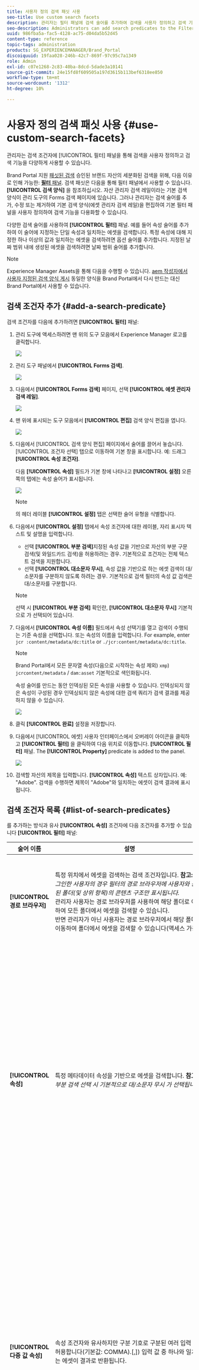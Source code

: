```yaml
---
title: 사용자 정의 검색 패싯 사용
seo-title: Use custom search facets
description: 관리자는 필터 패널에 검색 술어를 추가하여 검색을 사용자 정의하고 검색 기능을 다용도로 만들 수 있습니다.
seo-description: Administrators can add search predicates to the Filters panel to customize search and make the search functionality versatile.
uuid: 986fba5a-fac5-4128-ac75-d04da5b52d45
content-type: reference
topic-tags: administration
products: SG_EXPERIENCEMANAGER/Brand_Portal
discoiquuid: 19faa028-246b-42c7-869f-97c95c7a1349
role: Admin
exl-id: c07e1268-2c83-40ba-8dcd-5dade3a10141
source-git-commit: 24e15fd8f609505a197d3615b113bef6318ee850
workflow-type: tm+mt
source-wordcount: '1312'
ht-degree: 10%

---
```


# 사용자 정의 검색 패싯 사용 {#use-custom-search-facets}

관리자는 검색 조건자에 [!UICONTROL 필터] 패널을 통해 검색을 사용자 정의하고 검색 기능을 다양하게 사용할 수 있습니다.

Brand Portal 지원 [패싯된 검색](../using/brand-portal-searching.md#search-using-facets-in-filters-panel) 승인된 브랜드 자산의 세분화된 검색을 위해, 다음 이유로 인해 가능한: [**필터** 패널](../using/brand-portal-searching.md#search-using-facets-in-filters-panel). 검색 패싯은 다음을 통해 필터 패널에서 사용할 수 있습니다. **[!UICONTROL 검색 양식]** 을 참조하십시오. 자산 관리자 검색 레일이라는 기본 검색 양식이 관리 도구의 Forms 검색 페이지에 있습니다. 그러나 관리자는 검색 술어를 추가, 수정 또는 제거하여 기본 검색 양식(에셋 관리자 검색 레일)을 편집하여 기본 필터 패널을 사용자 정의하여 검색 기능을 다용화할 수 있습니다.

다양한 검색 술어를 사용하여 **[!UICONTROL 필터]** 패널. 예를 들어 속성 술어를 추가하여 이 술어에 지정하는 단일 속성과 일치하는 에셋을 검색합니다. 특정 속성에 대해 지정한 하나 이상의 값과 일치하는 에셋을 검색하려면 옵션 술어를 추가합니다. 지정된 날짜 범위 내에 생성된 에셋을 검색하려면 날짜 범위 술어를 추가합니다.

>[!NOTE]
>
>Experience Manager Assets을 통해 다음을 수행할 수 있습니다. [aem 작성자에서 사용자 지정된 검색 양식 게시](../using/publish-schema-search-facets-presets.md#publish-search-facets-to-brand-portal) 동일한 양식을 Brand Portal에서 다시 만드는 대신 Brand Portal에서 사용할 수 있습니다.

## 검색 조건자 추가 {#add-a-search-predicate}

검색 조건자를 다음에 추가하려면 **[!UICONTROL 필터]** 패널:

1. 관리 도구에 액세스하려면 맨 위의 도구 모음에서 Experience Manager 로고를 클릭합니다.

   ![](assets/aemlogo.png)

1. 관리 도구 패널에서 **[!UICONTROL Forms 검색]**.

   ![](assets/navigation-panel-1.png)

1. 다음에서 **[!UICONTROL Forms 검색]** 페이지, 선택 **[!UICONTROL 에셋 관리자 검색 레일]**.

   ![](assets/search-forms-page.png)

1. 맨 위에 표시되는 도구 모음에서 **[!UICONTROL 편집]** 검색 양식 편집을 엽니다.

   ![](assets/edit-search-form-1.png)

1. 다음에서 [!UICONTROL 검색 양식 편집] 페이지에서 술어를 끌어서 놓습니다. [!UICONTROL 조건자 선택] 탭으로 이동하여 기본 창을 표시합니다. 예: 드래그 **[!UICONTROL 속성 조건자]**.

   다음 **[!UICONTROL 속성]** 필드가 기본 창에 나타나고 **[!UICONTROL 설정]** 오른쪽의 탭에는 속성 술어가 표시됩니다.

   ![](assets/partial-prop-predicate.png)

   >[!NOTE]
   >
   >의 헤더 레이블 **[!UICONTROL 설정]** 탭은 선택한 술어 유형을 식별합니다.

1. 다음에서 **[!UICONTROL 설정]** 탭에서 속성 조건자에 대한 레이블, 자리 표시자 텍스트 및 설명을 입력합니다.

   * 선택 **[!UICONTROL 부분 검색]**&#x200B;지정된 속성 값을 기반으로 자산의 부분 구문 검색(및 와일드카드 검색)을 허용하려는 경우. 기본적으로 조건자는 전체 텍스트 검색을 지원합니다.
   * 선택 **[!UICONTROL 대소문자 무시]**, 속성 값을 기반으로 하는 에셋 검색이 대/소문자를 구분하지 않도록 하려는 경우. 기본적으로 검색 필터의 속성 값 검색은 대/소문자를 구분합니다.

   >[!NOTE]
   >
   >선택 시 **[!UICONTROL 부분 검색]** 확인란, **[!UICONTROL 대소문자 무시]** 기본적으로 가 선택되어 있습니다.

1. 다음에서 **[!UICONTROL 속성 이름]** 필드에서 속성 선택기를 열고 검색이 수행되는 기준 속성을 선택합니다. 또는 속성의 이름을 입력합니다. For example, enter `jcr :content/metadata/dc:title` or `./jcr:content/metadata/dc:title`.

   >[!NOTE]
   >
   >Brand Portal에서 모든 문자열 속성(다음으로 시작하는 속성 제외) `xmp`) `jcrcontent/metadata` / `dam:asset` 기본적으로 색인화됩니다.
   >
   >속성 술어를 만드는 동안 인덱싱된 모든 속성을 사용할 수 있습니다. 인덱싱되지 않은 속성이 구성된 경우 인덱싱되지 않은 속성에 대한 검색 쿼리가 검색 결과를 제공하지 않을 수 있습니다.

   ![](assets/title-prop.png)

1. 클릭 **[!UICONTROL 완료]** 설정을 저장합니다.
1. 다음에서 [!UICONTROL 에셋] 사용자 인터페이스에서 오버레이 아이콘을 클릭하고 **[!UICONTROL 필터]** 을 클릭하여 다음 위치로 이동합니다. **[!UICONTROL 필터]** 패널. The **[!UICONTROL Property]** predicate is added to the panel.

   ![](assets/property-filter-panel.png)

1. 검색할 자산의 제목을 입력합니다. **[!UICONTROL 속성]** 텍스트 상자입니다. 예: &quot;Adobe&quot;. 검색을 수행하면 제목이 &quot;Adobe&quot;와 일치하는 에셋이 검색 결과에 표시됩니다.

## 검색 조건자 목록 {#list-of-search-predicates}

를 추가하는 방식과 유사 **[!UICONTROL 속성]** 조건자에 다음 조건자를 추가할 수 있습니다 **[!UICONTROL 필터]** 패널:

| **술어 이름** | **설명** | **속성** |
|-------|-------|----------|
| **[!UICONTROL 경로 브라우저]** | 특정 위치에서 에셋을 검색하는 검색 조건자입니다. **참고:** *로그인한 사용자의 경우 필터의 경로 브라우저에 사용자와 공유된 폴더(및 상위 항목)의 콘텐츠 구조만 표시됩니다.* <br> 관리자 사용자는 경로 브라우저를 사용하여 해당 폴더로 이동하여 모든 폴더에서 에셋을 검색할 수 있습니다. <br> 반면 관리자가 아닌 사용자는 경로 브라우저에서 해당 폴더로 이동하여 폴더에서 에셋을 검색할 수 있습니다(액세스 가능). | <ul><li>필드 레이블</li><li>경로</li><li>설명</li></ul> |
| **[!UICONTROL 속성]** | 특정 메타데이터 속성을 기반으로 에셋을 검색합니다. **참고:** *부분 검색 선택 시 기본적으로 대/소문자 무시 가 선택됩니다*. | <ul><li>필드 레이블</li><li>자리 표시자</li><li>속성 이름</li><li>부분 검색</li><li>대소문자 구분 안 함</li><li> 설명</li></ul> |
| **[!UICONTROL 다중 값 속성]** | 속성 조건자와 유사하지만 구분 기호로 구분된 여러 입력 값을 허용합니다(기본값: COMMA).[,]) 입력 값 중 하나와 일치하는 에셋이 결과로 반환됩니다. | <ul><li>필드 레이블</li><li>자리 표시자</li><li>속성 이름</li><li>구분 기호 지원</li><li>대소문자 구분 안 함</li><li>설명</li></ul> |
| **[!UICONTROL 태그]** | 태그를 기반으로 에셋을 검색하는 검색 조건자입니다. 태그 목록의 다양한 태그를 채우도록 경로 속성을 구성할 수 있습니다. *참고: 예를 들어 관리자는 경로 값을 변경해야 할 수 있습니다. [!UICONTROL `/etc/tags/mac/<tenant_id>/<custom_tag_namespace>`], AEM에서 검색 양식을 게시하는 경우 여기서 경로에는 테넌트 정보가 포함되지 않습니다. 예: [!UICONTROL `/etc/tags/<custom_tag_namespace>`]. | <ul><li>필드 레이블</li><li>속성 이름</li><li>경로</li><li>설명</li></ul> |
| **[!UICONTROL 경로]** | 특정 위치에서 에셋을 검색하는 검색 조건자입니다. | <ul><li>필드 레이블</li><li>경로</li><li>설명</li></ul> |                                                     |
| **[!UICONTROL 상대적 날짜]** | 만든 상대적 날짜를 기준으로 자산을 검색하는 검색 조건자입니다. | <ul><li>필드 레이블</li><li>속성 이름</li><li>상대적 날짜</li></ul> |
| **[!UICONTROL 범위]** | 지정된 속성 값 범위 내에 있는 에셋을 검색하는 검색 조건자입니다. [필터] 패널에서 범위에 대한 최소 및 최대 속성 값을 지정할 수 있습니다. | <ul><li>필드 레이블</li><li>속성 이름</li><li>설명</li></ul> |
| **[!UICONTROL 날짜 범위]** | 날짜 속성에 대해 지정된 범위 내에 생성된 에셋을 검색하는 검색 조건자입니다. 필터 패널에서 시작 및 종료 날짜를 지정할 수 있습니다. | <ul><li>필드 레이블</li><li>자리 표시자</li><li>속성 이름</li><li>범위 텍스트(시작)</li><li>범위 텍스트(종료)</li><li>설명</li></ul> |
| **[!UICONTROL 날짜]** | 날짜 속성을 기반으로 하는 에셋의 슬라이더 기반 검색에 대한 검색 조건자입니다. | <ul><li>필드 레이블</li><li>속성 이름</li><li>설명</li></ul> |
| **[!UICONTROL 파일 크기]** | 크기 기준으로 에셋을 검색하는 검색 조건자입니다. | <ul><li>필드 레이블</li><li>속성 이름</li><li>경로</li><li>설명</li></ul> |
| **[!UICONTROL 마지막으로 수정된 자산]** | 마지막으로 수정한 날짜를 기준으로 에셋을 검색하는 검색 조건자입니다. | <ul><li>필드 레이블</li><li>속성 이름</li><li>설명</li></ul> |
| **[!UICONTROL 승인 상태]** | 승인 메타데이터 속성을 기반으로 에셋을 검색하는 검색 조건자입니다. 기본 속성 이름은 입니다. **dam:status**. | <ul><li>필드 레이블</li><li>속성 이름</li><li>설명</li></ul> |
| **[!UICONTROL 체크아웃 상태]** | AEM Assets에서 게시한 에셋의 체크아웃 상태를 기반으로 에셋을 검색하는 검색 조건자입니다. | <ul><li>필드 레이블</li><li>속성 이름</li><li>설명</li></ul> |
| **[!UICONTROL 체크아웃 기준]** | 에셋을 체크아웃한 사용자를 기준으로 에셋을 검색하는 검색 조건자입니다. | <ul><li>필드 레이블</li><li>속성 이름</li><li>설명</li></ul> |
| **[!UICONTROL 만료 상태]** | 만료 상태를 기반으로 에셋을 검색하는 검색 조건자입니다. | <ul><li>필드 레이블</li><li>속성 이름</li><li>설명</li></ul> |
| **[!UICONTROL 컬렉션 구성원]** | 자산이 컬렉션의 일부인지 여부를 기준으로 자산을 검색하는 검색 조건자입니다. | 설명 |
| **[!UICONTROL 숨김]** | 이 조건자는 최종 사용자에게 명시적으로 표시되지 않으며 일반적으로 검색 결과 유형을 제한하는 데 사용되는 숨겨진 제한에 사용됩니다. **dam:Asset**. | <ul><li>필드 레이블</li><li>속성 이름</li><li>설명</li></ul> |

>[!NOTE]
>
>* 사용하지 않음 **[!UICONTROL 옵션 조건자]**, **[!UICONTROL 게시 상태 조건자]**, 및 **[!UICONTROL 등급 조건자]** 따라서 이 술어는 Brand Portal에서 작동하지 않습니다.
>* 폴더 유형 조건자 `(nt:folder type)` 는 Brand Portal에서 지원되지 않으며 성능 문제가 발생할 수 있습니다. 게시된 사용자 정의 검색 양식에 있는 경우 검색 양식을 편집하여 삭제할 수 있습니다.

## 검색 조건자 삭제 {#delete-a-search-predicate}

검색 조건자를 삭제하려면 다음 단계를 수행합니다.

1. 관리 도구에 액세스하려면 Adobe 로고를 클릭하십시오.

   ![](assets/aemlogo.png)

1. 관리 도구 패널에서 **[!UICONTROL Forms 검색]**.

   ![](assets/navigation-panel-2.png)

1. 다음에서 **[!UICONTROL Forms 검색]** 페이지, 선택 **[!UICONTROL 에셋 관리자 검색 레일]**.

   ![](assets/search-forms-page.png)

1. 맨 위에 표시되는 도구 모음에서 **[!UICONTROL 편집]** 검색 양식 편집을 엽니다.

   ![](assets/edit-search-form-2.png)

1. 다음에서 [!UICONTROL 검색 양식 편집] 메인 창에서 삭제할 술어를 선택합니다. 예를 들어 을 선택합니다. **[!UICONTROL 속성 조건자]**.

   다음 **[!UICONTROL 설정]** 오른쪽의 탭에는 속성 설명 필드가 표시됩니다.

1. 속성 설명을 삭제하려면 bin 아이콘을 클릭합니다. 다음에서 **[!UICONTROL 필드 삭제]** 대화 상자에서 **[!UICONTROL 삭제]** 삭제 작업을 확인합니다.

   다음 **[!UICONTROL 속성 조건자]** 필드가 기본 창에서 제거되고 **[!UICONTROL 설정]** 탭이 비어 있습니다.

   ![](assets/search-form-delete-predicate.png)

1. 변경 사항을 저장하려면 를 클릭합니다. **[!UICONTROL 완료]** 을 클릭합니다.
1. 다음에서 **[!UICONTROL 에셋]** 사용자 인터페이스에서 오버레이 아이콘을 클릭하고 **[!UICONTROL 필터]** 을 클릭하여 다음 위치로 이동합니다. **[!UICONTROL 필터]** 패널. 다음 **[!UICONTROL 속성]** 조건자가 패널에서 제거됩니다.

   ![](assets/property-predicate-removed.png)
